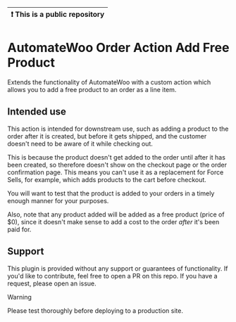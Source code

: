 | :exclamation:  This is a public repository |
|--------------------------------------------|

# AutomateWoo Order Action Add Free Product

Extends the functionality of AutomateWoo with a custom action which allows you to add a free product to an order as a line item.

## Intended use

This action is intended for downstream use, such as adding a product to the order after it is created, but before it gets shipped, and the customer doesn't need to be aware of it while checking out.

This is because the product doesn't get added to the order until after it has been created, so therefore doesn't show on the checkout page or the order confirmation page. This means you can't use it as a replacement for Force Sells, for example, which adds products to the cart before checkout.

You will want to test that the product is added to your orders in a timely enough manner for your purposes.

Also, note that any product added will be added as a free product (price of $0), since it doesn't make sense to add a cost to the order _after_ it's been paid for.

## Support

This plugin is provided without any support or guarantees of functionality. If you'd like to contribute, feel free to open a PR on this repo. If you have a request, please open an issue.

> [!WARNING]  
> Please test thoroughly before deploying to a production site.
